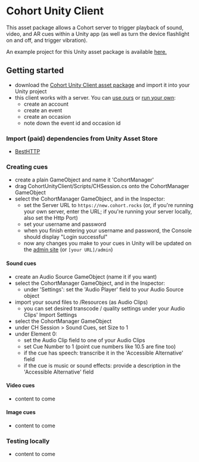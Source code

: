# Cohort Unity Client

This asset package allows a Cohort server to trigger playback of sound, video, and AR cues within a Unity app (as well as turn the device flashlight on and off, and trigger vibration).

An example project for this Unity asset package is available [here.](https://github.com/jakemoves/cohort-unity-client-demo)

## Getting started
- download the [Cohort Unity Client asset package]() and import it into your Unity project
- this client works with a server. You can [use ours](https://new.cohort.rocks/admin) or [run your own](https://github.com/jakemoves/cohort-server):
  - create an account
  - create an event
  - create an occasion
  - note down the event id and occasion id

### Import (paid) dependencies from Unity Asset Store
- [BestHTTP](https://assetstore.unity.com/packages/tools/network/best-http-10872)

### Creating cues
- create a plain GameObject and name it 'CohortManager'
- drag CohortUnityClient/Scripts/CHSession.cs onto the CohortManager GameObject
- select the CohortManager GameObject, and in the Inspector:
  - set the Server URL to `https://new.cohort.rocks` (or, if you're running your own server, enter the URL; if you're running your server locally, also set the Http Port)
  - set your username and password
  - when you finish entering your username and password, the Console should display "Login successful"
  - now any changes you make to your cues in Unity will be updated on the [admin site](https://new.cohort.rocks/admin) (or `[your URL]/admin`)

#### Sound cues
- create an Audio Source GameObject (name it if you want)
- select the CohortManager GameObject, and in the Inspector: 
  - under 'Settings': set the 'Audio Player' field to your Audio Source object
- import your sound files to /Resources (as Audio Clips)
  - you can set desired transcode / quality settings under your Audio Clips' Import Settings
- select the CohortManager GameObject
- under CH Session > Sound Cues, set Size to 1
- under Element 0:
  - set the Audio Clip field to one of your Audio Clips
  - set Cue Number to 1 (point cue numbers like 10.5 are fine too)
  - if the cue has speech: transcribe it in the 'Accessible Alternative' field
  - if the cue is music or sound effects: provide a description in the 'Accessible Alternative' field

#### Video cues
- content to come

#### Image cues
- content to come

### Testing locally
- content to come
